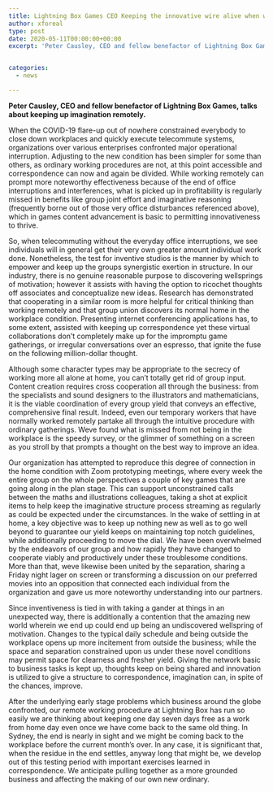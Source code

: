 ```yaml
---
title: Lightning Box Games CEO Keeping the innovative wire alive when working from home
author: xforeal 
type: post
date: 2020-05-11T00:00:00+00:00
excerpt: 'Peter Causley, CEO and fellow benefactor of Lightning Box Games, examines keeping up innovativeness remotely '


categories:
  - news

---
```

**Peter Causley, CEO and fellow benefactor of Lightning Box Games, talks about keeping up imagination remotely.** 

When the COVID-19 flare-up out of nowhere constrained everybody to close down workplaces and quickly execute telecommute systems, organizations over various enterprises confronted major operational interruption. Adjusting to the new condition has been simpler for some than others, as ordinary working procedures are not, at this point accessible and correspondence can now and again be divided. While working remotely can prompt more noteworthy effectiveness because of the end of office interruptions and interferences, what is picked up in profitability is regularly missed in benefits like group joint effort and imaginative reasoning (frequently borne out of those very office disturbances referenced above), which in games content advancement is basic to permitting innovativeness to thrive. 

So, when telecommuting without the everyday office interruptions, we see individuals will in general get their very own greater amount individual work done. Nonetheless, the test for inventive studios is the manner by which to empower and keep up the groups synergistic exertion in structure. In our industry, there is no genuine reasonable purpose to discovering wellsprings of motivation; however it assists with having the option to ricochet thoughts off associates and conceptualize new ideas. Research has demonstrated that cooperating in a similar room is more helpful for critical thinking than working remotely and that group union discovers its normal home in the workplace condition. Presenting internet conferencing applications has, to some extent, assisted with keeping up correspondence yet these virtual collaborations don&#8217;t completely make up for the impromptu game gatherings, or irregular conversations over an espresso, that ignite the fuse on the following million-dollar thought. 

Although some character types may be appropriate to the secrecy of working more all alone at home, you can&#8217;t totally get rid of group input. Content creation requires cross cooperation all through the business: from the specialists and sound designers to the illustrators and mathematicians, it is the viable coordination of every group yield that conveys an effective, comprehensive final result. Indeed, even our temporary workers that have normally worked remotely partake all through the intuitive procedure with ordinary gatherings. Weve found what is missed from not being in the workplace is the speedy survey, or the glimmer of something on a screen as you stroll by that prompts a thought on the best way to improve an idea. 

Our organization has attempted to reproduce this degree of connection in the home condition with Zoom prototyping meetings, where every week the entire group on the whole perspectives a couple of key games that are going along in the plan stage. This can support unconstrained calls between the maths and illustrations colleagues, taking a shot at explicit items to help keep the imaginative structure process streaming as regularly as could be expected under the circumstances. In the wake of settling in at home, a key objective was to keep up nothing new as well as to go well beyond to guarantee our yield keeps on maintaining top notch guidelines, while additionally proceeding to move the dial. We have been overwhelmed by the endeavors of our group and how rapidly they have changed to cooperate viably and productively under these troublesome conditions. More than that, weve likewise been united by the separation, sharing a Friday night lager on screen or transforming a discussion on our preferred movies into an opposition that connected each individual from the organization and gave us more noteworthy understanding into our partners. 

Since inventiveness is tied in with taking a gander at things in an unexpected way, there is additionally a contention that the amazing new world wherein we end up could end up being an undiscovered wellspring of motivation. Changes to the typical daily schedule and being outside the workplace opens up more incitement from outside the business; while the space and separation constrained upon us under these novel conditions may permit space for clearness and fresher yield. Giving the network basic to business tasks is kept up, thoughts keep on being shared and innovation is utilized to give a structure to correspondence, imagination can, in spite of the chances, improve. 

After the underlying early stage problems which business around the globe confronted, our remote working procedure at Lightning Box has run so easily we are thinking about keeping one day seven days free as a work from home day even once we have come back to the same old thing. In Sydney, the end is nearly in sight and we might be coming back to the workplace before the current month&#8217;s over. In any case, it is significant that, when the residue in the end settles, anyway long that might be, we develop out of this testing period with important exercises learned in correspondence. We anticipate pulling together as a more grounded business and affecting the making of our own new ordinary.